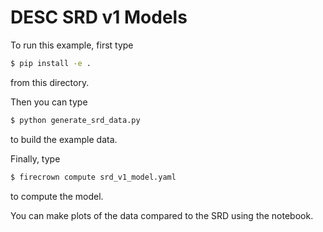 # DESC SRD v1 Models

To run this example, first type

```bash
$ pip install -e .
```

from this directory.

Then you can type

```bash
$ python generate_srd_data.py
```

to build the example data.

Finally, type

```bash
$ firecrown compute srd_v1_model.yaml
```

to compute the model.

You can make plots of the data compared to the SRD using the notebook.
